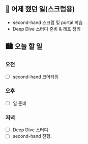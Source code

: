 ## 🌃 어제 했던 일(스크럼용)

- second-hand 스크럼 및 portal 학습
- Deep Dive 스터디 준비 & 레포 정리

## 🏙️ 오늘 할 일

### 오전

- [ ] second-hand 코어타임

### 오후

- [ ] 일 준비

### 저녁

- [ ] Deep Dive 스터디
- [ ] second-hand 진행.
